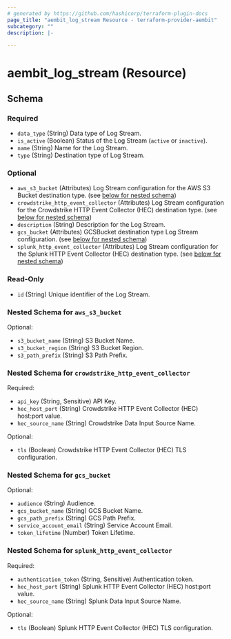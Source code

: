 ```yaml
---
# generated by https://github.com/hashicorp/terraform-plugin-docs
page_title: "aembit_log_stream Resource - terraform-provider-aembit"
subcategory: ""
description: |-
  
---
```


# aembit_log_stream (Resource)





<!-- schema generated by tfplugindocs -->
## Schema

### Required

- `data_type` (String) Data type of Log Stream.
- `is_active` (Boolean) Status of the Log Stream (`active` or `inactive`).
- `name` (String) Name for the Log Stream.
- `type` (String) Destination type of Log Stream.

### Optional

- `aws_s3_bucket` (Attributes) Log Stream configuration for the AWS S3 Bucket destination type. (see [below for nested schema](#nestedatt--aws_s3_bucket))
- `crowdstrike_http_event_collector` (Attributes) Log Stream configuration for the Crowdstrike HTTP Event Collector (HEC) destination type. (see [below for nested schema](#nestedatt--crowdstrike_http_event_collector))
- `description` (String) Description for the Log Stream.
- `gcs_bucket` (Attributes) GCSBucket destination type Log Stream configuration. (see [below for nested schema](#nestedatt--gcs_bucket))
- `splunk_http_event_collector` (Attributes) Log Stream configuration for the Splunk HTTP Event Collector (HEC) destination type. (see [below for nested schema](#nestedatt--splunk_http_event_collector))

### Read-Only

- `id` (String) Unique identifier of the Log Stream.

<a id="nestedatt--aws_s3_bucket"></a>
### Nested Schema for `aws_s3_bucket`

Optional:

- `s3_bucket_name` (String) S3 Bucket Name.
- `s3_bucket_region` (String) S3 Bucket Region.
- `s3_path_prefix` (String) S3 Path Prefix.


<a id="nestedatt--crowdstrike_http_event_collector"></a>
### Nested Schema for `crowdstrike_http_event_collector`

Required:

- `api_key` (String, Sensitive) API Key.
- `hec_host_port` (String) Crowdstrike HTTP Event Collector (HEC) host:port value.
- `hec_source_name` (String) Crowdstrike Data Input Source Name.

Optional:

- `tls` (Boolean) Crowdstrike HTTP Event Collector (HEC) TLS configuration.


<a id="nestedatt--gcs_bucket"></a>
### Nested Schema for `gcs_bucket`

Optional:

- `audience` (String) Audience.
- `gcs_bucket_name` (String) GCS Bucket Name.
- `gcs_path_prefix` (String) GCS Path Prefix.
- `service_account_email` (String) Service Account Email.
- `token_lifetime` (Number) Token Lifetime.


<a id="nestedatt--splunk_http_event_collector"></a>
### Nested Schema for `splunk_http_event_collector`

Required:

- `authentication_token` (String, Sensitive) Authentication token.
- `hec_host_port` (String) Splunk HTTP Event Collector (HEC) host:port value.
- `hec_source_name` (String) Splunk Data Input Source Name.

Optional:

- `tls` (Boolean) Splunk HTTP Event Collector (HEC) TLS configuration.
